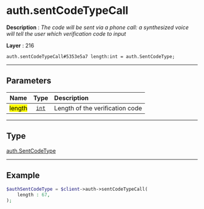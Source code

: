 # auth.sentCodeTypeCall

**Description** : *The code will be sent via a phone call: a synthesized voice will tell the user which verification code to input*

**Layer** : 216

```tl
auth.sentCodeTypeCall#5353e5a7 length:int = auth.SentCodeType;
```

---

## Parameters

| Name | Type | Description |
| :---: | :---: | :--- |
| <mark>length</mark> | [`int`](type/int) | Length of the verification code |

---

## Type

[auth.SentCodeType](type/auth.SentCodeType)

---

## Example

```php
$authSentCodeType = $client->auth->sentCodeTypeCall(
	length : 67,
);
```